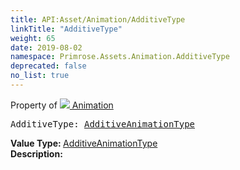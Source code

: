 ```yaml
---
title: API:Asset/Animation/AdditiveType
linkTitle: "AdditiveType"
weight: 65
date: 2019-08-02
namespace: Primrose.Assets.Animation.AdditiveType
deprecated: false
no_list: true
---
```

Property of <a href="/docs/api-reference/Class/Animation"><img src="/icons/silk/film.png"/>&nbsp;Animation</a>
<pre class="method-declaration">
AdditiveType: <a class="type" href="/docs/api-reference/Enum/AdditiveAnimationType">AdditiveAnimationType</a></pre>
<b>Value Type: </b>
<a class="type" href="/docs/api-reference/Enum/AdditiveAnimationType">AdditiveAnimationType</a>
<br/>
<b>Description: </b>